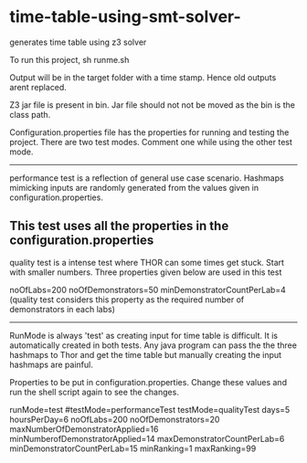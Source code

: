 # time-table-using-smt-solver-
generates time table using z3 solver

To run this project, sh runme.sh

Output will be in the target folder with a time stamp. Hence old outputs arent replaced.

Z3 jar file is present in bin. Jar file should not not be moved as the bin is the class path.

Configuration.properties file has the properties for running and testing the project. There are two test modes. Comment one while using the other test mode. 


-----------------------------------------------------------------------
performance test is a reflection of general use case scenario. Hashmaps mimicking inputs are randomly generated from the values given in configuration.properties.

This test uses all the properties in the configuration.properties
---------------------------------------------------------------------
quality test is a intense test where THOR can some times get stuck. Start with smaller numbers. Three properties given below are used in this test 

noOfLabs=200
noOfDemonstrators=50
minDemonstratorCountPerLab=4 (quality test considers this property as the required number of demonstrators in each labs)

-------------------------------------------------------------------


RunMode is always 'test' as creating input for time table is difficult. It is automatically created in both tests. Any java program can pass the
the three hashmaps to Thor and get the time table but manually creating the input hashmaps are painful. 



Properties to be put in configuration.properties. Change these values and run the shell script again to see the changes.

runMode=test
#testMode=performanceTest
testMode=qualityTest
days=5
hoursPerDay=6
noOfLabs=200
noOfDemonstrators=20
maxNumberOfDemonstratorApplied=16
minNumberofDemonstratorApplied=14
maxDemonstratorCountPerLab=6
minDemonstratorCountPerLab=15
minRanking=1
maxRanking=99
